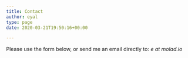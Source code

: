 ```yaml
---
title: Contact
author: eyal
type: page
date: 2020-03-21T19:50:16+00:00

---
```

Please use the form below, or send me an email directly to: _e at molad.io_

<div class="wpforms-container wpforms-container-full" id="wpforms-90">
</div>

<!-- .wpforms-container -->

<div>
</div>